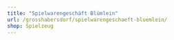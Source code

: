 ```yaml
---
title: "Spielwarengeschäft Blümlein"
url: /grosshabersdorf/spielwarengeschaeft-bluemlein/
shop: Spielzeug
---
```

